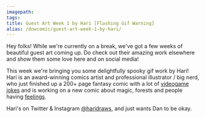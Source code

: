 ```yaml
---
imagepath:
tags:
title: Guest Art Week 1 by Hari [Flashing Gif Warning]
alias: /dnwcomic/guest-art-week-1-by-hari/
---
```


Hey folks! While we're currently on a break, we've got a few weeks of beautiful guest art coming up. Do check out their amazing work elsewhere and show them some love here and on social media!

This week we're bringing you some delightfully spooky gif work by Hari! Hari is an award-winning comics artist and professional illustrator / big nerd, who just finished up a 200+ page fantasy comic with a lot of [videogame jokes](http://bit.ly/NyxComics) and is working on a new comic about magic, forests and people having [feelings](http://bit.ly/FHcomic).

Hari's on Twitter &amp; Instagram [@haridraws](https://twitter.com/haridraws), and just wants Dan to be okay.
